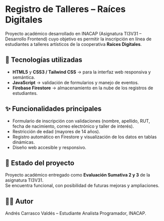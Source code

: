 # Registro de Talleres – Raíces Digitales

Proyecto académico desarrollado en INACAP (Asignatura TI3V31 – Desarrollo Frontend) cuyo objetivo es permitir la inscripción en línea de estudiantes a talleres artísticos de la cooperativa **Raíces Digitales**.

## 🚀 Tecnologías utilizadas
- **HTML5** y **CSS3 / Tailwind CSS** → para la interfaz web responsiva y semántica.  
- **JavaScript** → validación de formularios y manejo de eventos.  
- **Firebase Firestore** → almacenamiento en la nube de los registros de estudiantes.  

## ✨ Funcionalidades principales
- Formulario de inscripción con validaciones (nombre, apellido, RUT, fecha de nacimiento, correo electrónico y taller de interés).  
- Restricción de edad (mayores de 14 años).  
- Registro automático en Firestore y visualización de los datos en tablas dinámicas.  
- Diseño web accesible y responsivo.  

## 📌 Estado del proyecto
Proyecto académico entregado como **Evaluación Sumativa 2 y 3** de la asignatura TI3V31.  
Se encuentra funcional, con posibilidad de futuras mejoras y ampliaciones.  

## 🧑‍💻 Autor
Andrés Carrasco Valdés – Estudiante Analista Programador, INACAP.
